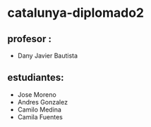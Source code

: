# catalunya-diplomado2

## profesor :

- Dany Javier Bautista

## estudiantes:

- Jose Moreno
- Andres Gonzalez
- Camilo Medina
- Camila Fuentes
